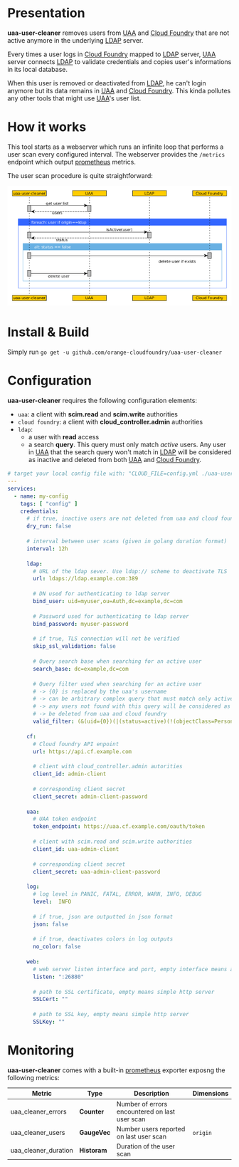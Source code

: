 # Presentation

**uaa-user-cleaner** removes users from [UAA] and [Cloud Foundry] that are not active anymore in the underlying
[LDAP] server.

Every times a user logs in [Cloud Foundry] mapped to [LDAP] server, [UAA] server
connects [LDAP] to validate credentials and copies user's informations in its local database.

When this user is removed or deactivated from [LDAP], he can't login anymore but its data remains
in [UAA] and [Cloud Foundry]. This kinda pollutes any other tools that might use [UAA]'s user list.

# How it works

This tool starts as a webserver which runs an infinite loop that performs a user scan every configured
interval. The webserver provides the `/metrics` endpoint which output [prometheus] metrics.

The user scan procedure is quite straightforward:

![schema](./docs/uaa-user-cleaner.png)

# Install & Build

Simply run `go get -u github.com/orange-cloudfoundry/uaa-user-cleaner`


# Configuration

**uaa-user-cleaner** requires the following configuration elements:
* `uaa`: a client with **scim.read** and **scim.write** authorities
* `cloud foundry`: a client with **cloud_controller.admin** authorities
* `ldap`:
   * a user with **read** access
   * a search **query**. This query must only match *active* users. Any user in [UAA] that the
     search query won't match in [LDAP] will be considered as inactive and deleted from both [UAA]
     and [Cloud Foundry].

```yml
# target your local config file with: "CLOUD_FILE=config.yml ./uaa-user-cleaner"
---
services:
  - name: my-config
    tags: [ "config" ]
    credentials:
      # if true, inactive users are not deleted from uaa and cloud foundry
      dry_run: false

      # interval between user scans (given in golang duration format)
      interval: 12h

      ldap:
        # URL of the ldap sever. Use ldap:// scheme to deactivate TLS
        url: ldaps://ldap.example.com:389

        # DN used for authenticating to ldap server
        bind_user: uid=myuser,ou=Auth,dc=example,dc=com

        # Password used for authenticating to ldap server
        bind_password: myuser-password

        # if true, TLS connection will not be verified
        skip_ssl_validation: false

        # Query search base when searching for an active user
        search_base: dc=example,dc=com

        # Query filter used when searching for an active user
        # -> {0} is replaced by the uaa's username
        # -> can be arbitrary complex query that must match only active users
        # -> any users not found with this query will be considered as inactive and will
        # -> be deleted from uaa and cloud foundry
        valid_filter: (&(uid={0})(|(status=active)(!(objectClass=Person))))

      cf:
        # Cloud foundry API enpoint
        url: https://api.cf.example.com

        # client with cloud_controller.admin autorities
        client_id: admin-client

        # corresponding client secret
        client_secret: admin-client-password

      uaa:
        # UAA token endpoint
        token_endpoint: https://uaa.cf.example.com/oauth/token

        # client with scim.read and scim.write authorities
        client_id: uaa-admin-client

        # corresponding client secret
        client_secret: uaa-admin-client-password

      log:
        # log level in PANIC, FATAL, ERROR, WARN, INFO, DEBUG
        level:  INFO

        # if true, json are outputted in json format
        json: false

        # if true, deactivates colors in log outputs
        no_color: false

      web:
        # web server listen interface and port, empty interface means all interfaces
        listen: ":26880"

        # path to SSL certificate, empty means simple http server
        SSLCert: ""

        # path to SSL key, empty means simple http server
        SSLKey: ""
```

# Monitoring

**uaa-user-cleaner** comes with a built-in [prometheus] exporter exposng the following metrics:


| Metric               | Type         | Description                                    | Dimensions |
| ------               | ---          | -----------                                    | ------     |
| uaa_cleaner_errors   | **Counter**  | Number of errors encountered on last user scan |            |
| uaa_cleaner_users    | **GaugeVec** | Number users reported on last user scan        | `origin`   |
| uaa_cleaner_duration | **Historam** | Duration of the user scan                      |            |


[UAA]: https://docs.cloudfoundry.org/concepts/architecture/uaa.html
[Cloud Foundry]: https://docs.cloudfoundry.org/
[LDAP]: https://docs.cloudfoundry.org/uaa/identity-providers.html
[prometheus]: https://prometheus.io/
<!-- Local Variables: -->
<!-- End: -->

